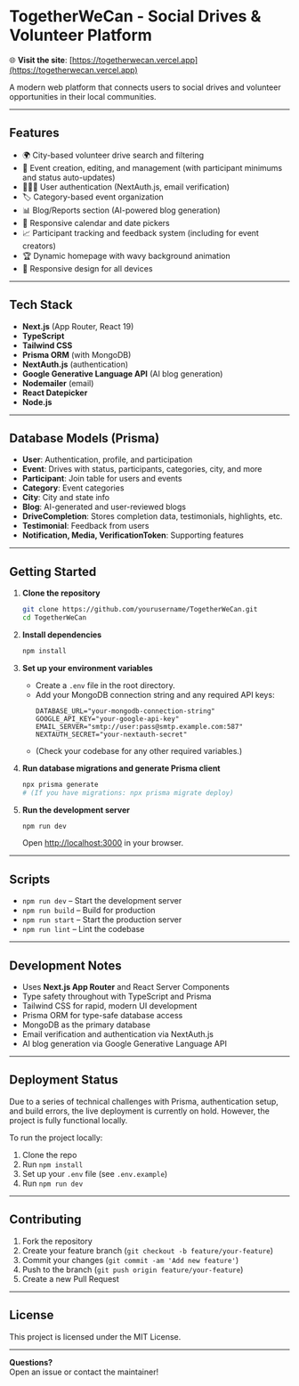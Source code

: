 # TogetherWeCan - Social Drives & Volunteer Platform

🌐 **Visit the site**: [https://togetherwecan.vercel.app](https://togetherwecan.vercel.app)

A modern web platform that connects users to social drives and volunteer opportunities in their local communities.

---

## Features

- 🌍 City-based volunteer drive search and filtering
- 📝 Event creation, editing, and management (with participant minimums and status auto-updates)
- 🧑‍🤝‍🧑 User authentication (NextAuth.js, email verification)
- 🏷️ Category-based event organization
- 📊 Blog/Reports section (AI-powered blog generation)
- 📅 Responsive calendar and date pickers
- 📈 Participant tracking and feedback system (including for event creators)
- 🏆 Dynamic homepage with wavy background animation
- 📱 Responsive design for all devices

---

## Tech Stack

- **Next.js** (App Router, React 19)
- **TypeScript**
- **Tailwind CSS**
- **Prisma ORM** (with MongoDB)
- **NextAuth.js** (authentication)
- **Google Generative Language API** (AI blog generation)
- **Nodemailer** (email)
- **React Datepicker**
- **Node.js**

---

## Database Models (Prisma)

- **User**: Authentication, profile, and participation
- **Event**: Drives with status, participants, categories, city, and more
- **Participant**: Join table for users and events
- **Category**: Event categories
- **City**: City and state info
- **Blog**: AI-generated and user-reviewed blogs
- **DriveCompletion**: Stores completion data, testimonials, highlights, etc.
- **Testimonial**: Feedback from users
- **Notification, Media, VerificationToken**: Supporting features

---

## Getting Started

1. **Clone the repository**
   ```bash
   git clone https://github.com/yourusername/TogetherWeCan.git
   cd TogetherWeCan
   ```

2. **Install dependencies**
   ```bash
   npm install
   ```

3. **Set up your environment variables**
   - Create a `.env` file in the root directory.
   - Add your MongoDB connection string and any required API keys:
     ```
     DATABASE_URL="your-mongodb-connection-string"
     GOOGLE_API_KEY="your-google-api-key"
     EMAIL_SERVER="smtp://user:pass@smtp.example.com:587"
     NEXTAUTH_SECRET="your-nextauth-secret"
     ```
   - (Check your codebase for any other required variables.)

4. **Run database migrations and generate Prisma client**
   ```bash
   npx prisma generate
   # (If you have migrations: npx prisma migrate deploy)
   ```

5. **Run the development server**
   ```bash
   npm run dev
   ```
   Open [http://localhost:3000](http://localhost:3000) in your browser.

---

## Scripts

- `npm run dev` – Start the development server
- `npm run build` – Build for production
- `npm run start` – Start the production server
- `npm run lint` – Lint the codebase

---

## Development Notes

- Uses **Next.js App Router** and React Server Components
- Type safety throughout with TypeScript and Prisma
- Tailwind CSS for rapid, modern UI development
- Prisma ORM for type-safe database access
- MongoDB as the primary database
- Email verification and authentication via NextAuth.js
- AI blog generation via Google Generative Language API

---
## Deployment Status

Due to a series of technical challenges with Prisma, authentication setup, and build errors, the live deployment is currently on hold. However, the project is fully functional locally.

To run the project locally:
1. Clone the repo
2. Run `npm install`
3. Set up your `.env` file (see `.env.example`)
4. Run `npm run dev`
   
---
## Contributing

1. Fork the repository
2. Create your feature branch (`git checkout -b feature/your-feature`)
3. Commit your changes (`git commit -am 'Add new feature'`)
4. Push to the branch (`git push origin feature/your-feature`)
5. Create a new Pull Request

---

## License

This project is licensed under the MIT License.

---

**Questions?**  
Open an issue or contact the maintainer!
